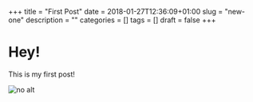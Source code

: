 +++
title = "First Post"
date = 2018-01-27T12:36:09+01:00
slug = "new-one"
description = ""
categories = []
tags = []
draft = false
+++

# Hey!

This is my first post!

![no alt](/img/unsw.jpg)
